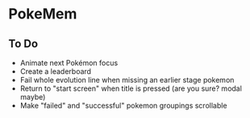 # PokeMem

## To Do
- Animate next Pokémon focus
- Create a leaderboard
- Fail whole evolution line when missing an earlier stage pokemon
- Return to "start screen" when title is pressed (are you sure? modal maybe)
- Make "failed" and "successful" pokemon groupings scrollable